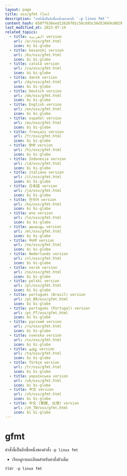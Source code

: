 ```yaml
---
layout: page
title: osx/gfmt (ไทย)
description: "คำสั่งนี้เป็นอีกชื่อหนึ่งของคำสั่ง `-p linux fmt`"
content_hash: 658ff636eed12626f01c58cb93c56d53669c0829
last_modified_at: 2023-07-14
related_topics:
  - title: العربية version
    url: /ar/osx/gfmt.html
    icon: bi bi-globe
  - title: bosanski version
    url: /bs/osx/gfmt.html
    icon: bi bi-globe
  - title: català version
    url: /ca/osx/gfmt.html
    icon: bi bi-globe
  - title: dansk version
    url: /da/osx/gfmt.html
    icon: bi bi-globe
  - title: Deutsch version
    url: /de/osx/gfmt.html
    icon: bi bi-globe
  - title: English version
    url: /en/osx/gfmt.html
    icon: bi bi-globe
  - title: español version
    url: /es/osx/gfmt.html
    icon: bi bi-globe
  - title: français version
    url: /fr/osx/gfmt.html
    icon: bi bi-globe
  - title: हिन्दी version
    url: /hi/osx/gfmt.html
    icon: bi bi-globe
  - title: Indonesia version
    url: /id/osx/gfmt.html
    icon: bi bi-globe
  - title: italiano version
    url: /it/osx/gfmt.html
    icon: bi bi-globe
  - title: 日本語 version
    url: /ja/osx/gfmt.html
    icon: bi bi-globe
  - title: 한국어 version
    url: /ko/osx/gfmt.html
    icon: bi bi-globe
  - title: ລາວ version
    url: /lo/osx/gfmt.html
    icon: bi bi-globe
  - title: മലയാളം version
    url: /ml/osx/gfmt.html
    icon: bi bi-globe
  - title: नेपाली version
    url: /ne/osx/gfmt.html
    icon: bi bi-globe
  - title: Nederlands version
    url: /nl/osx/gfmt.html
    icon: bi bi-globe
  - title: norsk version
    url: /no/osx/gfmt.html
    icon: bi bi-globe
  - title: polski version
    url: /pl/osx/gfmt.html
    icon: bi bi-globe
  - title: português (Brasil) version
    url: /pt_BR/osx/gfmt.html
    icon: bi bi-globe
  - title: português (Portugal) version
    url: /pt_PT/osx/gfmt.html
    icon: bi bi-globe
  - title: русский version
    url: /ru/osx/gfmt.html
    icon: bi bi-globe
  - title: svenska version
    url: /sv/osx/gfmt.html
    icon: bi bi-globe
  - title: தமிழ் version
    url: /ta/osx/gfmt.html
    icon: bi bi-globe
  - title: Türkçe version
    url: /tr/osx/gfmt.html
    icon: bi bi-globe
  - title: українська version
    url: /uk/osx/gfmt.html
    icon: bi bi-globe
  - title: 中文 version
    url: /zh/osx/gfmt.html
    icon: bi bi-globe
  - title: 中文 (繁體, 台灣) version
    url: /zh_TW/osx/gfmt.html
    icon: bi bi-globe
---
```

# gfmt

คำสั่งนี้เป็นอีกชื่อหนึ่งของคำสั่ง `-p linux fmt`

- เรียกดูรายละเอียดสำหรับคำสั่งตัวเต็ม:

`tldr -p linux fmt`
